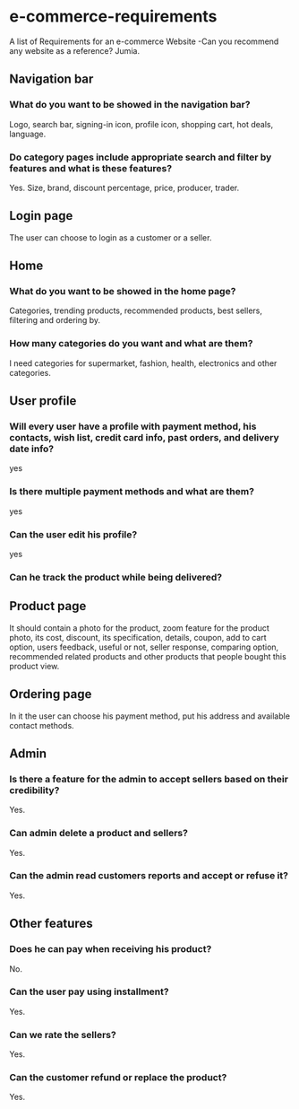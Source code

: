# e-commerce-requirements
A list of Requirements for an e-commerce Website
-Can you recommend any website as a reference?
Jumia.

## Navigation bar
### What do you want to be showed in the navigation bar?
Logo, search bar, signing-in icon, profile icon, shopping cart, hot deals, language.
### Do category pages include appropriate search and filter by features and what is these features?
Yes. Size, brand, discount percentage, price, producer, trader.

## Login page
The user can choose to login as a customer or a seller.

## Home
### What do you want to be showed in the home page?
Categories, trending products, recommended products, best sellers, filtering and ordering by.
### How many categories do you want and what are them?
I need categories for supermarket, fashion, health, electronics and other categories.

## User profile
### Will every user have a profile with payment method, his contacts, wish list, credit card info, past orders, and delivery date info?
yes
### Is there multiple payment methods and what are them?
yes
### Can the user edit his profile?
yes
### Can he track the product while being delivered?

## Product page
It should contain a photo for the product, zoom feature for the product photo, its cost, discount, its specification, details, coupon, add to cart option, users feedback, useful or not, seller response, comparing option, recommended related products and other products that people bought this product view.

## Ordering page
In it the user can choose his payment method, put his address and available contact methods.

## Admin
### Is there a feature for the admin to accept sellers based on their credibility?
Yes.
### Can admin delete a product and sellers?
Yes.
### Can the admin read customers reports and accept or refuse it?
Yes. 



## Other features
### Does he can pay when receiving his product?
No.
### Can the user pay using installment?
Yes.
### Can we rate the sellers?
Yes.
### Can the customer refund or replace the product?
Yes.
